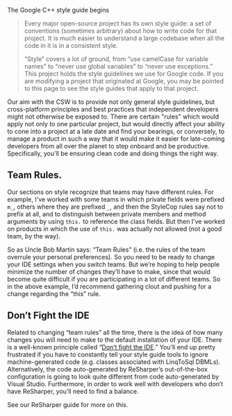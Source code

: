 The Google C++ style guide begins

> Every major open-source project has its own style guide: a set of conventions (sometimes arbitrary) about how to write code for that project. It is much easier to understand a large codebase when all the code in it is in a consistent style.
> 
> “Style” covers a lot of ground, from “use camelCase for variable names” to “never use global variables” to “never use exceptions.” This project holds the style guidelines we use for Google code. If you are modifying a project that originated at Google, you may be pointed to this page to see the style guides that apply to that project.

Our aim with the CSW is to provide not only general style guidelines, but cross-platform principles and best practices that independent developers might not otherwise be exposed to. There are certain "rules" which would apply not only to one particular project, but would directly affect your ability to cone into a project at a late date and find your bearings, or conversely, to manage a product in such a way that it would make it easier for late-coming developers from all over the planet to step onboard and be productive. Specifically, you'll be ensuring clean code and doing things the right way.

## Team Rules.
Our sections on style recognize that teams may have different rules. For example, I've worked with some teams in which private fields were prefixed `m_`, others where they are prefixed `_`, and then the StyleCop rules say not to prefix at all, and to distinguish between private members and method arguments by using `this.` to reference the class fields. But then I’ve worked on products in which the use of `this.` was actually not allowed (not a good team, by the way).

So as Uncle Bob Martin says: “Team Rules” (i.e. the rules of the team overrule your personal preferences). So you need to be ready to change your IDE settings when you switch teams. But we’re hoping to help people minimize the number of changes they’ll have to make, since that would become quite difficult if you are participating in a lot of different teams. So in the above example, I’d recommend gathering clout and pushing for a change regarding the “this” rule.

## Don’t Fight the IDE
Related to changing “team rules” all the time, there is the idea of how many changes you will need to make to the default installation of your IDE. There is a well-known principle called “[Don’t fight the IDE](http://stackoverflow.com/questions/638561/what-is-the-proper-way-to-format-code/638573#638573).” You’ll end up pretty frustrated if you have to constantly tell your style guide tools to ignore machine-generated code (e.g. classes associated with LinqToSql DBMLs). Alternatively, the code auto-generated by ReSharper’s out-of-the-box configuration is going to look quite different from code auto-generated by Visual Studio. Furthermore, in order to work well with developers who don’t have ReSharper, you’ll need to find a balance.

See our ReSharper guide for more on this.